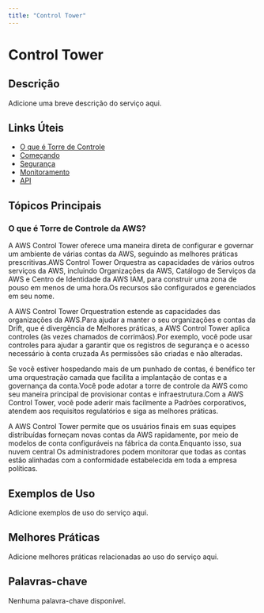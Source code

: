 ```yaml
---
title: "Control Tower"
---
```


# Control Tower

## Descrição

Adicione uma breve descrição do serviço aqui.

## Links Úteis

- [O que é Torre de Controle](https://docs.aws.amazon.com/controltower/latest/userguide/what-is-control-tower.html)
- [Começando](https://docs.aws.amazon.com/controltower/latest/userguide/getting-started.html)
- [Segurança](https://docs.aws.amazon.com/controltower/latest/userguide/security.html)
- [Monitoramento](https://docs.aws.amazon.com/controltower/latest/userguide/monitoring.html)
- [API](https://docs.aws.amazon.com/controltower/latest/userguide/api.html)

## Tópicos Principais

### O que é Torre de Controle da AWS?

A AWS Control Tower oferece uma maneira direta de configurar e governar um ambiente de várias contas da AWS,
seguindo as melhores práticas prescritivas.AWS Control Tower Orquestra
as capacidades de vários outros serviços da AWS, incluindo
Organizações da AWS, Catálogo de Serviços da AWS e Centro de Identidade da AWS IAM, para construir uma zona de pouso em menos de
uma hora.Os recursos são configurados e gerenciados em seu nome.

A AWS Control Tower Orquestration estende as capacidades das organizações da AWS.Para ajudar a manter o seu
organizações e contas da Drift, que é divergência de
Melhores práticas, a AWS Control Tower aplica controles (às vezes chamados de corrimãos).Por exemplo, você
pode usar controles para ajudar a garantir que os registros de segurança e o acesso necessário à conta cruzada
As permissões são criadas e não alteradas.

Se você estiver hospedando mais de um punhado de contas, é benéfico ter uma orquestração
camada que facilita a implantação de contas e a governança da conta.Você pode adotar a torre de controle da AWS como seu
maneira principal de provisionar contas e infraestrutura.Com a AWS Control Tower, você pode aderir mais facilmente a
Padrões corporativos, atendem aos requisitos regulatórios e siga as melhores práticas.

A AWS Control Tower permite que os usuários finais em suas equipes distribuídas forneçam novas contas da AWS rapidamente,
por meio de modelos de conta configuráveis ​​na fábrica da conta.Enquanto isso, sua nuvem central
Os administradores podem monitorar que todas as contas estão alinhadas com a conformidade estabelecida em toda a empresa
políticas.

## Exemplos de Uso

Adicione exemplos de uso do serviço aqui.

## Melhores Práticas

Adicione melhores práticas relacionadas ao uso do serviço aqui.

## Palavras-chave

Nenhuma palavra-chave disponível.
